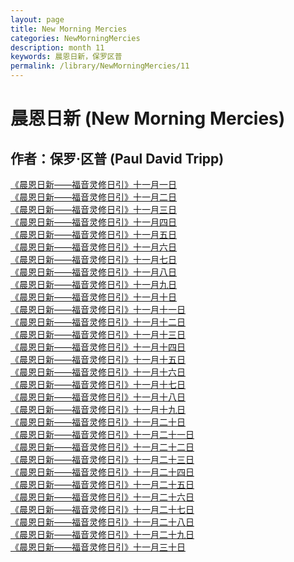 ```yaml
---
layout: page
title: New Morning Mercies
categories: NewMorningMercies
description: month 11
keywords: 晨恩日新，保罗区普
permalink: /library/NewMorningMercies/11
---
```


# 晨恩日新 (New Morning Mercies)

## 作者：保罗·区普 (Paul David Tripp)

[《晨恩日新——福音灵修日引》十一月一日](/library/NewMorningMercies/1101)<br>
[《晨恩日新——福音灵修日引》十一月二日](/library/NewMorningMercies/1102)<br>
[《晨恩日新——福音灵修日引》十一月三日](/library/NewMorningMercies/1103)<br>
[《晨恩日新——福音灵修日引》十一月四日](/library/NewMorningMercies/1104)<br>
[《晨恩日新——福音灵修日引》十一月五日](/library/NewMorningMercies/1105)<br>
[《晨恩日新——福音灵修日引》十一月六日](/library/NewMorningMercies/1106)<br>
[《晨恩日新——福音灵修日引》十一月七日](/library/NewMorningMercies/1107)<br>
[《晨恩日新——福音灵修日引》十一月八日](/library/NewMorningMercies/1108)<br>
[《晨恩日新——福音灵修日引》十一月九日](/library/NewMorningMercies/1109)<br>
[《晨恩日新——福音灵修日引》十一月十日](/library/NewMorningMercies/1110)<br>
[《晨恩日新——福音灵修日引》十一月十一日](/library/NewMorningMercies/1111)<br>
[《晨恩日新——福音灵修日引》十一月十二日](/library/NewMorningMercies/1112)<br>
[《晨恩日新——福音灵修日引》十一月十三日](/library/NewMorningMercies/1113)<br>
[《晨恩日新——福音灵修日引》十一月十四日](/library/NewMorningMercies/1114)<br>
[《晨恩日新——福音灵修日引》十一月十五日](/library/NewMorningMercies/1115)<br>
[《晨恩日新——福音灵修日引》十一月十六日](/library/NewMorningMercies/1116)<br>
[《晨恩日新——福音灵修日引》十一月十七日](/library/NewMorningMercies/1117)<br>
[《晨恩日新——福音灵修日引》十一月十八日](/library/NewMorningMercies/1118)<br>
[《晨恩日新——福音灵修日引》十一月十九日](/library/NewMorningMercies/1119)<br>
[《晨恩日新——福音灵修日引》十一月二十日](/library/NewMorningMercies/1120)<br>
[《晨恩日新——福音灵修日引》十一月二十一日](/library/NewMorningMercies/1121)<br>
[《晨恩日新——福音灵修日引》十一月二十二日](/library/NewMorningMercies/1122)<br>
[《晨恩日新——福音灵修日引》十一月二十三日](/library/NewMorningMercies/1123)<br>
[《晨恩日新——福音灵修日引》十一月二十四日](/library/NewMorningMercies/1124)<br>
[《晨恩日新——福音灵修日引》十一月二十五日](/library/NewMorningMercies/1125)<br>
[《晨恩日新——福音灵修日引》十一月二十六日](/library/NewMorningMercies/1126)<br>
[《晨恩日新——福音灵修日引》十一月二十七日](/library/NewMorningMercies/1127)<br>
[《晨恩日新——福音灵修日引》十一月二十八日](/library/NewMorningMercies/1128)<br>
[《晨恩日新——福音灵修日引》十一月二十九日](/library/NewMorningMercies/1129)<br>
[《晨恩日新——福音灵修日引》十一月三十日](/library/NewMorningMercies/1130)<br>